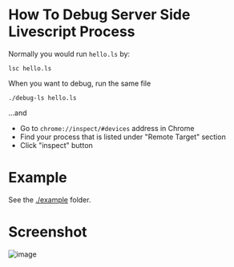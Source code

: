 # How To Debug Server Side Livescript Process

Normally you would run `hello.ls` by: 

    lsc hello.ls 

When you want to debug, run the same file 

    ./debug-ls hello.ls

...and 

* Go to `chrome://inspect/#devices` address in Chrome
* Find your process that is listed under "Remote Target" section 
* Click "inspect" button

# Example 

See the [./example](./example) folder. 

# Screenshot

![image](https://user-images.githubusercontent.com/6639874/92029989-0f2d4800-ed6f-11ea-9d16-503114ef400f.png)

